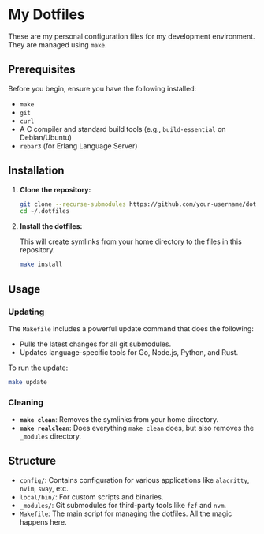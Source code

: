 # My Dotfiles

These are my personal configuration files for my development environment. They are managed using `make`.

## Prerequisites

Before you begin, ensure you have the following installed:

*   `make`
*   `git`
*   `curl`
*   A C compiler and standard build tools (e.g., `build-essential` on Debian/Ubuntu)
*   `rebar3` (for Erlang Language Server)

## Installation

1.  **Clone the repository:**

    ```bash
    git clone --recurse-submodules https://github.com/your-username/dotfiles.git ~/.dotfiles
    cd ~/.dotfiles
    ```

2.  **Install the dotfiles:**

    This will create symlinks from your home directory to the files in this repository.

    ```bash
    make install
    ```

## Usage

### Updating

The `Makefile` includes a powerful update command that does the following:

*   Pulls the latest changes for all git submodules.
*   Updates language-specific tools for Go, Node.js, Python, and Rust.

To run the update:

```bash
make update
```

### Cleaning

*   **`make clean`**: Removes the symlinks from your home directory.
*   **`make realclean`**: Does everything `make clean` does, but also removes the `_modules` directory.

## Structure

*   `config/`: Contains configuration for various applications like `alacritty`, `nvim`, `sway`, etc.
*   `local/bin/`: For custom scripts and binaries.
*   `_modules/`: Git submodules for third-party tools like `fzf` and `nvm`.
*   `Makefile`: The main script for managing the dotfiles. All the magic happens here.